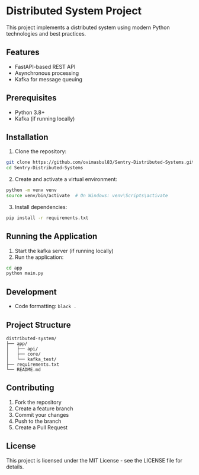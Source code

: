 # Distributed System Project

This project implements a distributed system using modern Python technologies and best practices.

## Features

- FastAPI-based REST API
- Asynchronous processing
- Kafka for message queuing

## Prerequisites

- Python 3.8+
- Kafka (if running locally)

## Installation

1. Clone the repository:
```bash
git clone https://github.com/ovimasbul83/Sentry-Distributed-Systems.git
cd Sentry-Distributed-Systems
```

2. Create and activate a virtual environment:
```bash
python -m venv venv
source venv/bin/activate  # On Windows: venv\Scripts\activate
```

3. Install dependencies:
```bash
pip install -r requirements.txt
```

## Running the Application

1. Start the kafka server (if running locally)
2. Run the application:
```bash
cd app
python main.py
```

## Development

- Code formatting: `black .`

## Project Structure

```
distributed-system/
├── app/
│   ├── api/
│   ├── core/
│   └── kafka_test/
├── requirements.txt
└── README.md
```

## Contributing

1. Fork the repository
2. Create a feature branch
3. Commit your changes
4. Push to the branch
5. Create a Pull Request

## License

This project is licensed under the MIT License - see the LICENSE file for details. 
